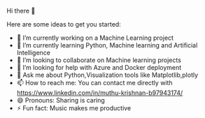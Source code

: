 Hi there 👋


Here are some ideas to get you started:

- 🔭 I’m currently working on a Machine Learning project
- 🌱 I’m currently learning Python, Machine learning and Artificial Intelligence
- 👯 I’m looking to collaborate on Machine learning projects
- 🤔 I’m looking for help with Azure and Docker deployment
- 💬 Ask me about Python,Visualization tools like Matplotlib,plotly
- 📫 How to reach me: You can contact me directly with https://www.linkedin.com/in/muthu-krishnan-b97943174/
- 😄 Pronouns: Sharing is caring
- ⚡ Fun fact: Music makes me productive

